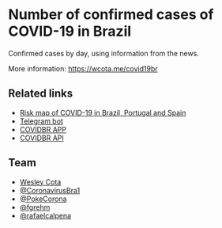 # Number of confirmed cases of COVID-19 in Brazil

Confirmed cases by day, using information from the news.

More information: https://wcota.me/covid19br

## Related links

- [Risk map of COVID-19 in Brazil, Portugal and Spain](https://covid-19-risk.github.io/map/)
- [Telegram bot](https://t.me/CoronavirusBRBot)
- [COVIDBR APP](https://github.com/vmarcosp/covidbr-app)
- [COVIDBR API](https://github.com/vmarcosp/covidbr-api)

## Team

- [Wesley Cota](https://wesleycota.com)
- [@CoronavirusBra1](https://twitter.com/CoronavirusBra1)
- [@PokeCorona](https://twitter.com/PokeCorona)
- [@fgrehm](https://twitter.com/fgrehm)
- [@rafaelcalpena](https://twitter.com/rafaelcalpena)
